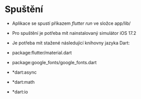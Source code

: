 # Spuštění
* Aplikace se spustí příkazem *flutter run* ve složce app/lib/
* Pro spuštění je potřeba mít nainstalovaný simulátor iOS 17.2
* Je potřeba mít stažené následující knihovny jazyka Dart:

* package:flutter/material.dart
* package:google_fonts/google_fonts.dart
* *dart:async
* *dart:math
* *dart:io
